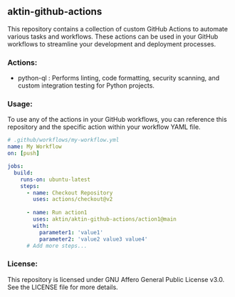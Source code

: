 ## aktin-github-actions
This repository contains a collection of custom GitHub Actions to automate various tasks and workflows. These actions can be used in your GitHub workflows to streamline your development and deployment processes.

### Actions:

- python-ql : Performs linting, code formatting, security scanning, and custom integration testing for Python projects.

### Usage:

To use any of the actions in your GitHub workflows, you can reference this repository and the specific action within your workflow YAML file.

```yaml
# .github/workflows/my-workflow.yml
name: My Workflow
on: [push]

jobs:
  build:
    runs-on: ubuntu-latest
    steps:
      - name: Checkout Repository
        uses: actions/checkout@v2
      
      - name: Run action1
        uses: aktin/aktin-github-actions/action1@main
        with:
          parameter1: 'value1'
          parameter2: 'value2 value3 value4'
      # Add more steps...
```      

### License:

This repository is licensed under GNU Affero General Public License v3.0. See the LICENSE file for more details.
